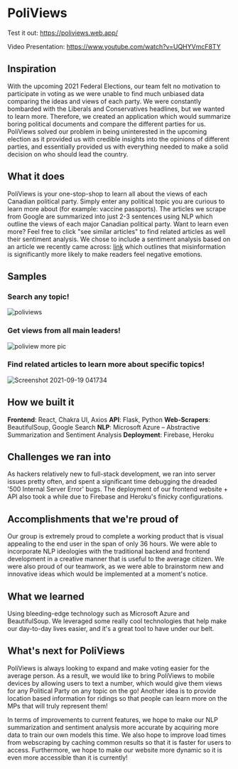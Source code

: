# PoliViews
Test it out: https://poliviews.web.app/

Video Presentation: https://www.youtube.com/watch?v=UQHYVmcF8TY

## Inspiration

With the upcoming 2021 Federal Elections, our team felt no motivation to participate in voting as we were unable to find much unbiased data comparing the ideas and views of each party. We were constantly bombarded with the Liberals and Conservatives headlines, but we wanted to learn more. Therefore, we created an application which would summarize boring political documents and compare the different parties for us. PoliViews solved our problem in being uninterested in the upcoming election as it provided us with credible insights into the opinions of different parties, and essentially provided us with everything needed to make a solid decision on who should lead the country.

## What it does

PoliViews is your one-stop-shop to learn all about the views of each Canadian political party. Simply enter any political topic you are curious to learn more about (for example: vaccine passports). The articles we scrape from Google are summarized into just 2-3 sentences using NLP which outline the views of each major Canadian political party. Want to learn even more? Feel free to click "see similar articles" to find related articles as well their sentiment analysis.  We chose to include a sentiment analysis based on an article we recently came across: [link](https://www.nature.com/articles/s41599-019-0224-y.pdf) which outlines that misinformation is significantly more likely to make readers feel negative emotions.

## Samples

### Search any topic!
![poliviews](https://user-images.githubusercontent.com/69891859/133920386-f98fbaf1-8362-471a-bbf9-1da004fa7222.png)

### Get views from all main leaders!
![poliview more pic](https://user-images.githubusercontent.com/69891859/133920431-e3585473-a79e-4ad0-a202-168aa49952a9.png)


### Find related articles to learn more about specific topics!
![Screenshot 2021-09-19 041734](https://user-images.githubusercontent.com/69891859/133920519-0b004837-1806-4883-add4-7e84d28ec127.png)

## How we built it

**Frontend**: React, Chakra UI, Axios 
**API**: Flask, Python 
**Web-Scrapers**: BeautifulSoup, Google Search
**NLP**: Microsoft Azure – Abstractive Summarization and Sentiment Analysis
**Deployment**: Firebase, Heroku

## Challenges we ran into

As hackers relatively new to full-stack development, we ran into server issues pretty often, and spent a significant time debugging the dreaded '500 Internal Server Error' bugs. The deployment of our frontend website + API also took a while due to Firebase and Heroku's finicky configurations. 

## Accomplishments that we're proud of

Our group is extremely proud to complete a working product that is visual appealing to the end user in the span of only 36 hours. We were able to incorporate NLP ideologies with the traditional backend and frontend development in a creative manner that is useful to the average citizen. We were also proud of our teamwork, as we were able to brainstorm new and innovative ideas which would be implemented at a moment's notice. 

## What we learned

Using bleeding-edge technology such as Microsoft Azure and BeautifulSoup. We leveraged some really cool technologies that help make our day-to-day lives easier, and it's a great tool to have under our belt. 

## What's next for PoliViews

PoliViews is always looking to expand and make voting easier for the average person. As a result, we would like to bring PoliViews to mobile devices by allowing users to text a number, which would give them views for any Political Party on any topic on the go! Another idea is to provide location based information for ridings so that people can learn more on the MPs that will truly represent them!

In terms of improvements to current features, we hope to make our NLP summarization and sentiment analysis more accurate by acquiring more data to train our own models this time. We also hope to improve load times from webscraping by caching common results so that it is faster for users to access. Furthermore, we hope to make our website more dynamic so it is even more accessible than it is currently!
